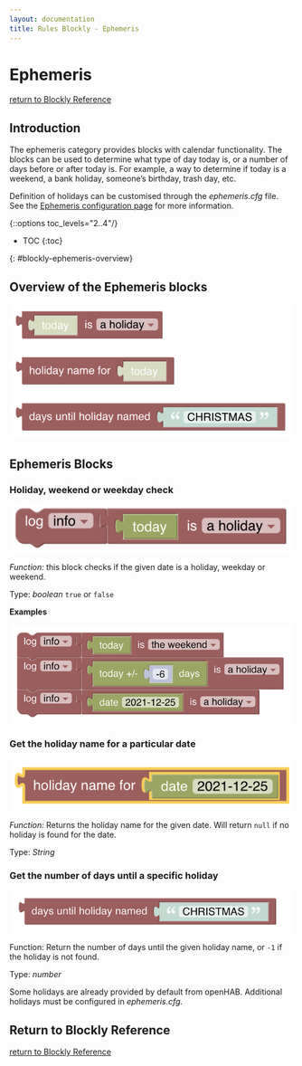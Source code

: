```yaml
---
layout: documentation
title: Rules Blockly - Ephemeris
---
```


# Ephemeris
[return to Blockly Reference](index.html#ephemeris)

## Introduction

The ephemeris category provides blocks with calendar functionality. The blocks can be used to determine what type of day today is, or a number of days before or after today is. For example, a way to determine if today is a weekend, a bank holiday, someone’s birthday, trash day, etc.

Definition of holidays can be customised through the *ephemeris.cfg* file. See the [Ephemeris configuration page](https://www.openhab.org/docs/configuration/actions.html#configuration) for more information.

{::options toc_levels="2..4"/}

- TOC
{:toc}

{: #blockly-ephemeris-overview}

## Overview of the Ephemeris blocks

![ephemeris-dates](../images/blockly/blockly-ephemeris.png)


## Ephemeris Blocks

### Holiday, weekend or weekday check

![ephemeris-is](../images/blockly/blockly-ephemeris-is.png)

*Function:* this block checks if the given date is a holiday, weekday or weekend.

Type: _boolean_ `true` or `false`

**Examples**

![ephemeris-is-example](../images/blockly/blockly-ephemeris-is-example.png)

### Get the holiday name for a particular date

![ephemeris-get-name](../images/blockly/blockly-ephemeris-get-name.png)

*Function:* Returns the holiday name for the given date. Will return `null` if no holiday is found for the date.

Type: _String_

### Get the number of days until a specific holiday

![ephemeris-days-until](../images/blockly/blockly-ephemeris-days-until.png)

Function: Return the number of days until the given holiday name, or `-1` if the holiday is not found.

Type: _number_

Some holidays are already provided by default from openHAB. Additional holidays must be configured in *ephemeris.cfg*.

## Return to Blockly Reference

[return to Blockly Reference](index.html#ephemeris)

